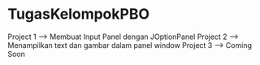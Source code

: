 # TugasKelompokPBO
Project 1 --> Membuat Input Panel dengan JOptionPanel
Project 2 --> Menampilkan text dan gambar dalam panel window
Project 3 --> Coming Soon
